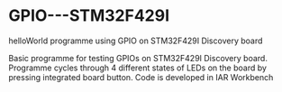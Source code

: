 # GPIO---STM32F429I
helloWorld programme using GPIO on STM32F429I Discovery board


Basic programme for testing GPIOs on STM32F429I Discovery board. Programme cycles through 4 different states of LEDs on the board by pressing integrated board button. Code is developed in IAR Workbench
